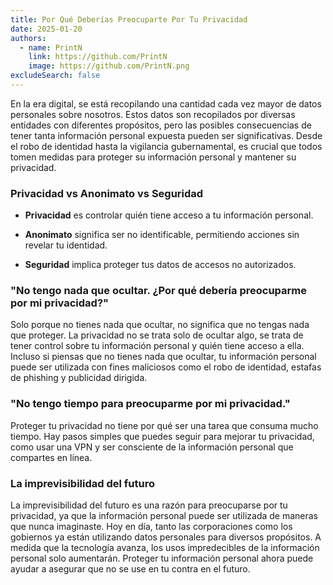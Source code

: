 ```yaml
---
title: Por Qué Deberías Preocuparte Por Tu Privacidad
date: 2025-01-20
authors:
  - name: PrintN
    link: https://github.com/PrintN
    image: https://github.com/PrintN.png
excludeSearch: false
---
```

En la era digital, se está recopilando una cantidad cada vez mayor de datos personales sobre nosotros. Estos datos son recopilados por diversas entidades con diferentes propósitos, pero las posibles consecuencias de tener tanta información personal expuesta pueden ser significativas. Desde el robo de identidad hasta la vigilancia gubernamental, es crucial que todos tomen medidas para proteger su información personal y mantener su privacidad.

### Privacidad vs Anonimato vs Seguridad
- **Privacidad** es controlar quién tiene acceso a tu información personal.

- **Anonimato** significa ser no identificable, permitiendo acciones sin revelar tu identidad.

- **Seguridad** implica proteger tus datos de accesos no autorizados.

### "No tengo nada que ocultar. ¿Por qué debería preocuparme por mi privacidad?"
Solo porque no tienes nada que ocultar, no significa que no tengas nada que proteger. La privacidad no se trata solo de ocultar algo, se trata de tener control sobre tu información personal y quién tiene acceso a ella. Incluso si piensas que no tienes nada que ocultar, tu información personal puede ser utilizada con fines maliciosos como el robo de identidad, estafas de phishing y publicidad dirigida.

### "No tengo tiempo para preocuparme por mi privacidad."
Proteger tu privacidad no tiene por qué ser una tarea que consuma mucho tiempo. Hay pasos simples que puedes seguir para mejorar tu privacidad, como usar una VPN y ser consciente de la información personal que compartes en línea.

### La imprevisibilidad del futuro
La imprevisibilidad del futuro es una razón para preocuparse por tu privacidad, ya que la información personal puede ser utilizada de maneras que nunca imaginaste. Hoy en día, tanto las corporaciones como los gobiernos ya están utilizando datos personales para diversos propósitos. A medida que la tecnología avanza, los usos impredecibles de la información personal solo aumentarán. Proteger tu información personal ahora puede ayudar a asegurar que no se use en tu contra en el futuro.


